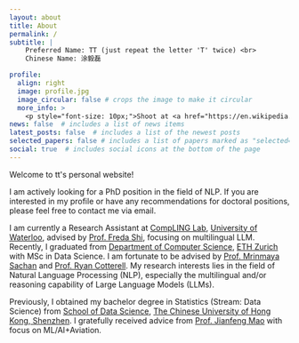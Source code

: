 ```yaml
---
layout: about
title: About
permalink: /
subtitle: |
    Preferred Name: TT (just repeat the letter 'T' twice) <br>
    Chinese Name: 涂毅磊

profile:
  align: right
  image: profile.jpg
  image_circular: false # crops the image to make it circular
  more_info: > 
    <p style="font-size: 10px;">Shoot at <a href="https://en.wikipedia.org/wiki/Piazzale_Michelangelo">Piazzale Michelangelo</a>, Folrence, Tuscany, Italy; By a passerby.</p>
news: false  # includes a list of news items
latest_posts: false  # includes a list of the newest posts
selected_papers: false # includes a list of papers marked as "selected={true}"
social: true  # includes social icons at the bottom of the page
---
```

Welcome to tt's personal website!

I am actively looking for a PhD position in the field of NLP. If you are interested in my profile or have any recommendations for doctoral positions, please feel free to contact me via email.

I am currently a Research Assistant at [CompLING Lab](https://compling-wat.com/), [University of Waterloo](https://cs.uwaterloo.ca/), advised by [Prof. Freda Shi](https://home.ttic.edu/~freda/), focusing on multilingual LLM. Recently, I graduated from [Department of Computer Science](https://inf.ethz.ch/), [ETH Zurich](https://ethz.ch/en.html) with MSc in Data Science. I am fortunate to be advised by [Prof. Mrinmaya Sachan](https://www.mrinmaya.io/) and [Prof. Ryan Cotterell](https://rycolab.io/authors/ryan/). My research interests lies in the field of Natural Language Processing (NLP), especially the multilingual and/or reasoning capability of Large Language Models (LLMs).

Previously, I obtained my bachelor degree in Statistics (Stream: Data Science) from [School of Data Science](https://sds.cuhk.edu.cn/en), [The Chinese University of Hong Kong, Shenzhen](https://www.cuhk.edu.cn/en). I gratefully received advice from [Prof. Jianfeng Mao](https://sds.cuhk.edu.cn/en/teacher/268) with focus on ML/AI+Aviation.
